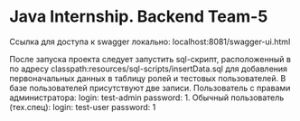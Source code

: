 # Java Internship. Backend Team-5

Ссылка для доступа к swagger локально: localhost:8081/swagger-ui.html

После запуска проекта следует запустить sql-скрипт, расположенный в по адресу classpath:resources/sql-scripts/insertData.sql для добавления первоначальных данных в таблицу ролей и тестовых пользователей. В базе пользователей присутствуют две записи. Пользователь с правами администратора: login: test-admin  password: 1. Обычный пользователь (тех.спец): login: test-user  password: 1